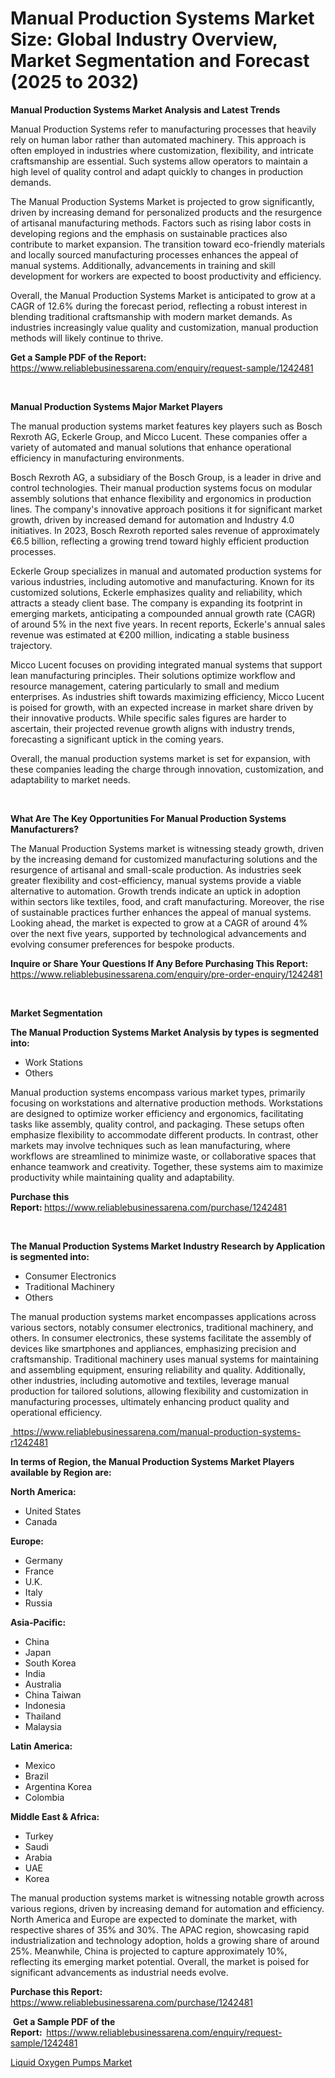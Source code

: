 <p><h1>Manual Production Systems Market Size: Global Industry Overview, Market Segmentation and Forecast (2025 to 2032)</h1></p><p><strong>Manual Production Systems Market Analysis and Latest Trends</strong></p>
<p><p>Manual Production Systems refer to manufacturing processes that heavily rely on human labor rather than automated machinery. This approach is often employed in industries where customization, flexibility, and intricate craftsmanship are essential. Such systems allow operators to maintain a high level of quality control and adapt quickly to changes in production demands.</p><p>The Manual Production Systems Market is projected to grow significantly, driven by increasing demand for personalized products and the resurgence of artisanal manufacturing methods. Factors such as rising labor costs in developing regions and the emphasis on sustainable practices also contribute to market expansion. The transition toward eco-friendly materials and locally sourced manufacturing processes enhances the appeal of manual systems. Additionally, advancements in training and skill development for workers are expected to boost productivity and efficiency.</p><p>Overall, the Manual Production Systems Market is anticipated to grow at a CAGR of 12.6% during the forecast period, reflecting a robust interest in blending traditional craftsmanship with modern market demands. As industries increasingly value quality and customization, manual production methods will likely continue to thrive.</p></p>
<p><strong>Get a Sample PDF of the Report:&nbsp;</strong> <a href="https://www.reliablebusinessarena.com/enquiry/request-sample/1242481?utm_campaign=2299&utm_medium=2&utm_source=Github&utm_content=ia&utm_term=22022025&utm_id=manual-production-systems">https://www.reliablebusinessarena.com/enquiry/request-sample/1242481</a></p>
<p>&nbsp;</p>
<p><strong>Manual Production Systems Major Market Players</strong></p>
<p><p>The manual production systems market features key players such as Bosch Rexroth AG, Eckerle Group, and Micco Lucent. These companies offer a variety of automated and manual solutions that enhance operational efficiency in manufacturing environments.</p><p>Bosch Rexroth AG, a subsidiary of the Bosch Group, is a leader in drive and control technologies. Their manual production systems focus on modular assembly solutions that enhance flexibility and ergonomics in production lines. The company's innovative approach positions it for significant market growth, driven by increased demand for automation and Industry 4.0 initiatives. In 2023, Bosch Rexroth reported sales revenue of approximately €6.5 billion, reflecting a growing trend toward highly efficient production processes.</p><p>Eckerle Group specializes in manual and automated production systems for various industries, including automotive and manufacturing. Known for its customized solutions, Eckerle emphasizes quality and reliability, which attracts a steady client base. The company is expanding its footprint in emerging markets, anticipating a compounded annual growth rate (CAGR) of around 5% in the next five years. In recent reports, Eckerle's annual sales revenue was estimated at €200 million, indicating a stable business trajectory.</p><p>Micco Lucent focuses on providing integrated manual systems that support lean manufacturing principles. Their solutions optimize workflow and resource management, catering particularly to small and medium enterprises. As industries shift towards maximizing efficiency, Micco Lucent is poised for growth, with an expected increase in market share driven by their innovative products. While specific sales figures are harder to ascertain, their projected revenue growth aligns with industry trends, forecasting a significant uptick in the coming years.</p><p>Overall, the manual production systems market is set for expansion, with these companies leading the charge through innovation, customization, and adaptability to market needs.</p></p>
<p>&nbsp;</p>
<p><strong>What Are The Key Opportunities For Manual Production Systems Manufacturers?</strong></p>
<p><p>The Manual Production Systems market is witnessing steady growth, driven by the increasing demand for customized manufacturing solutions and the resurgence of artisanal and small-scale production. As industries seek greater flexibility and cost-efficiency, manual systems provide a viable alternative to automation. Growth trends indicate an uptick in adoption within sectors like textiles, food, and craft manufacturing. Moreover, the rise of sustainable practices further enhances the appeal of manual systems. Looking ahead, the market is expected to grow at a CAGR of around 4% over the next five years, supported by technological advancements and evolving consumer preferences for bespoke products.</p></p>
<p><strong>Inquire or Share Your Questions If Any Before Purchasing This Report:</strong> <a href="https://www.reliablebusinessarena.com/enquiry/pre-order-enquiry/1242481?utm_campaign=2299&utm_medium=2&utm_source=Github&utm_content=ia&utm_term=22022025&utm_id=manual-production-systems">https://www.reliablebusinessarena.com/enquiry/pre-order-enquiry/1242481</a></p>
<p>&nbsp;</p>
<p><strong>Market Segmentation</strong></p>
<p><strong>The Manual Production Systems Market Analysis by types is segmented into:</strong></p>
<p><ul><li>Work Stations</li><li>Others</li></ul></p>
<p><p>Manual production systems encompass various market types, primarily focusing on workstations and alternative production methods. Workstations are designed to optimize worker efficiency and ergonomics, facilitating tasks like assembly, quality control, and packaging. These setups often emphasize flexibility to accommodate different products. In contrast, other markets may involve techniques such as lean manufacturing, where workflows are streamlined to minimize waste, or collaborative spaces that enhance teamwork and creativity. Together, these systems aim to maximize productivity while maintaining quality and adaptability.</p></p>
<p><strong>Purchase this Report:&nbsp;</strong><a href="https://www.reliablebusinessarena.com/purchase/1242481?utm_campaign=2299&utm_medium=2&utm_source=Github&utm_content=ia&utm_term=22022025&utm_id=manual-production-systems">https://www.reliablebusinessarena.com/purchase/1242481</a></p>
<p>&nbsp;</p>
<p><strong>The Manual Production Systems Market Industry Research by Application is segmented into:</strong></p>
<p><ul><li>Consumer Electronics</li><li>Traditional Machinery</li><li>Others</li></ul></p>
<p><p>The manual production systems market encompasses applications across various sectors, notably consumer electronics, traditional machinery, and others. In consumer electronics, these systems facilitate the assembly of devices like smartphones and appliances, emphasizing precision and craftsmanship. Traditional machinery uses manual systems for maintaining and assembling equipment, ensuring reliability and quality. Additionally, other industries, including automotive and textiles, leverage manual production for tailored solutions, allowing flexibility and customization in manufacturing processes, ultimately enhancing product quality and operational efficiency.</p></p>
<p><a href="https://www.reliablebusinessarena.com/manual-production-systems-r1242481?utm_campaign=2299&utm_medium=2&utm_source=Github&utm_content=ia&utm_term=22022025&utm_id=manual-production-systems">&nbsp;https://www.reliablebusinessarena.com/manual-production-systems-r1242481</a></p>
<p><strong>In terms of Region, the Manual Production Systems Market Players available by Region are:</strong></p>
<p>
    <p> <strong> North America: </strong>
        <ul>
            <li>United States</li>
            <li>Canada</li>
        </ul>
        </p> 
    <p> <strong> Europe: </strong>
        <ul>
            <li>Germany</li>
            <li>France</li>
            <li>U.K.</li>
            <li>Italy</li>
            <li>Russia</li>
        </ul>
        </p> 
    <p> <strong> Asia-Pacific: </strong>
        <ul>
            <li>China</li>
            <li>Japan</li>
            <li>South Korea</li>
            <li>India</li>
            <li>Australia</li>
            <li>China Taiwan</li>
            <li>Indonesia</li>
            <li>Thailand</li>
            <li>Malaysia</li>
        </ul>
        </p> 
    <p> <strong> Latin America: </strong>
        <ul>
            <li>Mexico</li>
            <li>Brazil</li>
            <li>Argentina Korea</li>
            <li>Colombia</li>
        </ul>
        </p> 
    <p> <strong> Middle East & Africa: </strong>
        <ul>
            <li>Turkey</li>
            <li>Saudi</li>
            <li>Arabia</li>
            <li>UAE</li>
            <li>Korea</li>
        </ul>
    </p>
    </p>
<p><p>The manual production systems market is witnessing notable growth across various regions, driven by increasing demand for automation and efficiency. North America and Europe are expected to dominate the market, with respective shares of 35% and 30%. The APAC region, showcasing rapid industrialization and technology adoption, holds a growing share of around 25%. Meanwhile, China is projected to capture approximately 10%, reflecting its emerging market potential. Overall, the market is poised for significant advancements as industrial needs evolve.</p></p>
<p><strong>Purchase this Report: </strong><a href="https://www.reliablebusinessarena.com/purchase/1242481?utm_campaign=2299&utm_medium=2&utm_source=Github&utm_content=ia&utm_term=22022025&utm_id=manual-production-systems">https://www.reliablebusinessarena.com/purchase/1242481</a></p>
<p>&nbsp;<strong>Get a Sample PDF of the Report:&nbsp;&nbsp;</strong><a href="https://www.reliablebusinessarena.com/enquiry/request-sample/1242481?utm_campaign=2299&utm_medium=2&utm_source=Github&utm_content=ia&utm_term=22022025&utm_id=manual-production-systems">https://www.reliablebusinessarena.com/enquiry/request-sample/1242481</a></p>
<p><strong></strong></p>
<p><p><a href="https://github.com/risingtrista99259/Market-Research-Report-List-1/blob/main/liquid-oxygen-pumps-market.md?utm_campaign=2299&utm_medium=2&utm_source=Github&utm_content=ia&utm_term=22022025&utm_id=manual-production-systems">Liquid Oxygen Pumps Market</a></p></p>